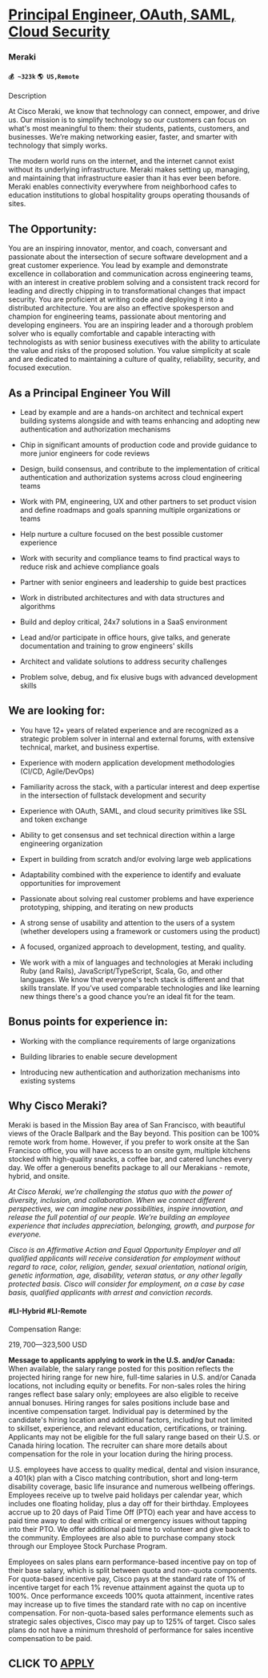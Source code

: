 # [Principal Engineer, OAuth, SAML, Cloud Security](https://www.remotewlb.com/apply/principal-engineer-oauth-saml-cloud-security)  
### Meraki  
#### `💰 ~323k` `🌎 US,Remote`  

Description

At Cisco Meraki, we know that technology can connect, empower, and drive us. Our mission is to simplify technology so our customers can focus on what's most meaningful to them: their students, patients, customers, and businesses. We’re making networking easier, faster, and smarter with technology that simply works.

The modern world runs on the internet, and the internet cannot exist without its underlying infrastructure. Meraki makes setting up, managing, and maintaining that infrastructure easier than it has ever been before. Meraki enables connectivity everywhere from neighborhood cafes to education institutions to global hospitality groups operating thousands of sites.

## The Opportunity:

You are an inspiring innovator, mentor, and coach, conversant and passionate about the intersection of secure software development and a great customer experience. You lead by example and demonstrate excellence in collaboration and communication across engineering teams, with an interest in creative problem solving and a consistent track record for leading and directly chipping in to transformational changes that impact security. You are proficient at writing code and deploying it into a distributed architecture. You are also an effective spokesperson and champion for engineering teams, passionate about mentoring and developing engineers. You are an inspiring leader and a thorough problem solver who is equally comfortable and capable interacting with technologists as with senior business executives with the ability to articulate the value and risks of the proposed solution. You value simplicity at scale and are dedicated to maintaining a culture of quality, reliability, security, and
focused execution.

## As a Principal Engineer You Will

  * Lead by example and are a hands-on architect and technical expert building systems alongside and with teams enhancing and adopting new authentication and authorization mechanisms

  * Chip in significant amounts of production code and provide guidance to more junior engineers for code reviews

  * Design, build consensus, and contribute to the implementation of critical authentication and authorization systems across cloud engineering teams

  * Work with PM, engineering, UX and other partners to set product vision and define roadmaps and goals spanning multiple organizations or teams

  * Help nurture a culture focused on the best possible customer experience

  * Work with security and compliance teams to find practical ways to reduce risk and achieve compliance goals

  * Partner with senior engineers and leadership to guide best practices

  * Work in distributed architectures and with data structures and algorithms

  * Build and deploy critical, 24x7 solutions in a SaaS environment

  * Lead and/or participate in office hours, give talks, and generate documentation and training to grow engineers' skills

  * Architect and validate solutions to address security challenges

  * Problem solve, debug, and fix elusive bugs with advanced development skills

## We are looking for:

  * You have 12+ years of related experience and are recognized as a strategic problem solver in internal and external forums, with extensive technical, market, and business expertise.

  * Experience with modern application development methodologies (CI/CD, Agile/DevOps)

  * Familiarity across the stack, with a particular interest and deep expertise in the intersection of fullstack development and security

  * Experience with OAuth, SAML, and cloud security primitives like SSL and token exchange

  * Ability to get consensus and set technical direction within a large engineering organization

  * Expert in building from scratch and/or evolving large web applications

  * Adaptability combined with the experience to identify and evaluate opportunities for improvement

  * Passionate about solving real customer problems and have experience prototyping, shipping, and iterating on new products

  * A strong sense of usability and attention to the users of a system (whether developers using a framework or customers using the product)

  * A focused, organized approach to development, testing, and quality.

  * We work with a mix of languages and technologies at Meraki including Ruby (and Rails), JavaScript/TypeScript, Scala, Go, and other languages. We know that everyone's tech stack is different and that skills translate. If you’ve used comparable technologies and like learning new things there's a good chance you’re an ideal fit for the team.

## Bonus points for experience in:

  * Working with the compliance requirements of large organizations

  * Building libraries to enable secure development

  * Introducing new authentication and authorization mechanisms into existing systems

## **Why Cisco Meraki?**

Meraki is based in the Mission Bay area of San Francisco, with beautiful views of the Oracle Ballpark and the Bay beyond. This position can be 100% remote work from home. However, if you prefer to work onsite at the San Francisco office, you will have access to an onsite gym, multiple kitchens stocked with high-quality snacks, a coffee bar, and catered lunches every day. We offer a generous benefits package to all our Merakians - remote, hybrid, and onsite.

_At Cisco Meraki, we’re challenging the status quo with the power of diversity, inclusion, and collaboration. When we connect different perspectives, we can imagine new possibilities, inspire innovation, and release the full potential of our people. We’re building an employee experience that includes appreciation, belonging, growth, and purpose for everyone._

_Cisco is an Affirmative Action and Equal Opportunity Employer and all qualified applicants will receive consideration for employment without regard to race, color, religion, gender, sexual orientation, national origin, genetic information, age, disability, veteran status, or any other legally protected basis. Cisco will consider for employment, on a case by case basis, qualified applicants with arrest and conviction records._

#### #LI-Hybrid #LI-Remote

Compensation Range:

$219,700—$323,500 USD

 **Message to applicants applying to work in the U.S. and/or Canada:**  
When available, the salary range posted for this position reflects the projected hiring range for new hire, full-time salaries in U.S. and/or Canada locations, not including equity or benefits. For non-sales roles the hiring ranges reflect base salary only; employees are also eligible to receive annual bonuses. Hiring ranges for sales positions include base and incentive compensation target. Individual pay is determined by the candidate's hiring location and additional factors, including but not limited to skillset, experience, and relevant education, certifications, or training. Applicants may not be eligible for the full salary range based on their U.S. or Canada hiring location. The recruiter can share more details about compensation for the role in your location during the hiring process.

U.S. employees have access to quality medical, dental and vision insurance, a 401(k) plan with a Cisco matching contribution, short and long-term disability coverage, basic life insurance and numerous wellbeing offerings. Employees receive up to twelve paid holidays per calendar year, which includes one floating holiday, plus a day off for their birthday. Employees accrue up to 20 days of Paid Time Off (PTO) each year and have access to paid time away to deal with critical or emergency issues without tapping into their PTO. We offer additional paid time to volunteer and give back to the community. Employees are also able to purchase company stock through our Employee Stock Purchase Program.

Employees on sales plans earn performance-based incentive pay on top of their base salary, which is split between quota and non-quota components. For quota-based incentive pay, Cisco pays at the standard rate of 1% of incentive target for each 1% revenue attainment against the quota up to 100%. Once performance exceeds 100% quota attainment, incentive rates may increase up to five times the standard rate with no cap on incentive compensation. For non-quota-based sales performance elements such as strategic sales objectives, Cisco may pay up to 125% of target. Cisco sales plans do not have a minimum threshold of performance for sales incentive compensation to be paid.

  
## CLICK TO [APPLY](https://www.remotewlb.com/apply/principal-engineer-oauth-saml-cloud-security)

